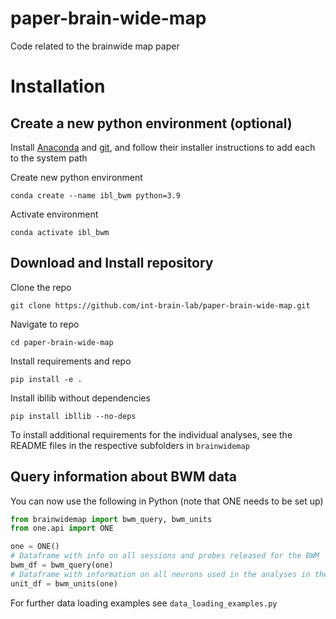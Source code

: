 # paper-brain-wide-map
Code related to the brainwide map paper


# Installation
## Create a new python environment (optional)

Install [Anaconda](https://www.anaconda.com/distribution/#download-section) and [git](https://git-scm.com/downloads), 
and follow their installer instructions to add each to the system path

Create new python environment
```
conda create --name ibl_bwm python=3.9
```
Activate environment
```
conda activate ibl_bwm
```

## Download and Install repository

Clone the repo 
```
git clone https://github.com/int-brain-lab/paper-brain-wide-map.git
```

Navigate to repo
```
cd paper-brain-wide-map
```

Install requirements and repo
```
pip install -e .
```

Install ibllib without dependencies
```
pip install ibllib --no-deps
```

To install additional requirements for the individual analyses, see the README files in the respective subfolders in `brainwidemap`

## Query information about BWM data
You can now use the following in Python (note that ONE needs to be set up)
```python
from brainwidemap import bwm_query, bwm_units
from one.api import ONE

one = ONE()
# Dataframe with info on all sessions and probes released for the BWM
bwm_df = bwm_query(one)
# Dataframe with information on all neurons used in the analyses in the BWM paper
unit_df = bwm_units(one)
```

For further data loading examples see `data_loading_examples.py`